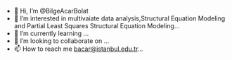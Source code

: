 - 👋 Hi, I’m @BilgeAcarBolat
- 👀 I’m interested in multivaiate data analysis,Structural Equation Modeling and Partial Least Squares Structural Equation Modeling...
- 🌱 I’m currently learning ...
- 💞️ I’m looking to collaborate on ...
- 📫 How to reach me bacar@istanbul.edu.tr...

<!---
BilgeAcarBolat/BilgeAcarBolat is a ✨ special ✨ repository because its `README.md` (this file) appears on your GitHub profile.
You can click the Preview link to take a look at your changes.
--->
